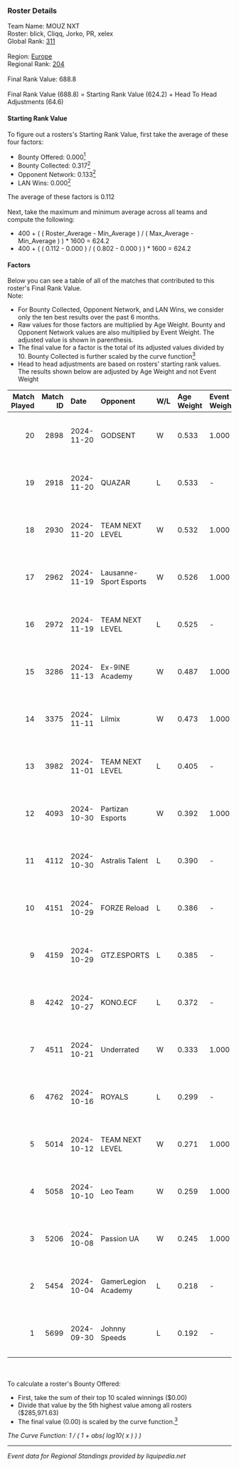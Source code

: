 ### Roster Details<br />
Team Name: MOUZ NXT<br />
Roster: blick, Cliqq, Jorko, PR, xelex<br />
Global Rank: [311](../../standings_global_2025_02_28.md)<br />
<br />
Region: [Europe]( ../../standings_europe_2025_02_28.md)<br />
Regional Rank: [204]( ../../standings_europe_2025_02_28.md)<br />
<br />
Final Rank Value:  688.8<br />
<br />
Final Rank Value (688.8) = Starting Rank Value (624.2) + Head To Head Adjustments (64.6)<br />

#### Starting Rank Value<br />
To figure out a rosters's Starting Rank Value, first take the average of these four factors:<br />
- Bounty Offered: 0.000[<sup>1</sup>](#table2)
- Bounty Collected: 0.317[<sup>2</sup>](#table1)
- Opponent Network: 0.133[<sup>2</sup>](#table1)
- LAN Wins: 0.000[<sup>2</sup>](#table1)

The average of these factors is 0.112<br />
<br />
Next, take the maximum and minimum average across all teams and compute the following:<br />
- 400 + ( ( Roster_Average - Min_Average ) / ( Max_Average - Min_Average ) ) * 1600 = 624.2
- 400 + ( ( 0.112 - 0.000 ) / ( 0.802 - 0.000 ) ) * 1600 = 624.2


#### Factors<br />
Below you can see a table of all of the matches that contributed to this roster's Final Rank Value.<br />
Note:<br />

- For Bounty Collected, Opponent Network, and LAN Wins, we consider only the ten best results over the past 6 months.
- Raw values for those factors are multiplied by Age Weight. Bounty and Opponent Network values are also multiplied by Event Weight. The adjusted value is shown in parenthesis.
- The final value for a factor is the total of its adjusted values divided by 10. Bounty Collected is further scaled by the curve function[<sup>3</sup>](#curveFunction)
- Head to head adjustments are based on rosters' starting rank values. The results shown below are adjusted by Age Weight and not Event Weight
<span id="table1"></span><br />


| Match Played | Match ID | Date       | Opponent               | W/L | Age Weight | Event Weight | Bounty Collected | Opponent Network | LAN Wins  | H2H Adj. | Roster                         |
| -: | -: | :- | :- | :- | :- | :- | :- | :- | :- | -: | :- |
|           20 |     2898 | 2024-11-20 | GODSENT                | W   | 0.533      | 1.000        | 0.001 (0.001)    | 0.298 (0.159)    | 0 (0.000) |    10.42 | blick, Cliqq, Jorko, PR, xelex |
|           19 |     2918 | 2024-11-20 | QUAZAR                 | L   | 0.533      | -            | -                | -                | -         |    -4.63 | blick, Cliqq, Jorko, PR, xelex |
|           18 |     2930 | 2024-11-20 | TEAM NEXT LEVEL        | W   | 0.532      | 1.000        | 0.004 (0.002)    | 0.298 (0.159)    | 0 (0.000) |    11.25 | blick, Cliqq, Jorko, PR, xelex |
|           17 |     2962 | 2024-11-19 | Lausanne-Sport Esports | W   | 0.526      | 1.000        | 0.000 (0.000)    | 0.136 (0.071)    | 0 (0.000) |     7.38 | blick, Cliqq, Jorko, PR, xelex |
|           16 |     2972 | 2024-11-19 | TEAM NEXT LEVEL        | L   | 0.525      | -            | -                | -                | -         |    -2.03 | blick, Cliqq, Jorko, PR, xelex |
|           15 |     3286 | 2024-11-13 | Ex-9INE Academy        | W   | 0.487      | 1.000        | 0.000 (0.000)    | 0.039 (0.019)    | 0 (0.000) |     6.39 | blick, Cliqq, Jorko, PR, xelex |
|           14 |     3375 | 2024-11-11 | Lilmix                 | W   | 0.473      | 1.000        | 0.001 (0.000)    | 0.141 (0.066)    | 0 (0.000) |     8.23 | blick, Cliqq, Jorko, PR, xelex |
|           13 |     3982 | 2024-11-01 | TEAM NEXT LEVEL        | L   | 0.405      | -            | -                | -                | -         |    -1.27 | blick, Cliqq, Jorko, PR, xelex |
|           12 |     4093 | 2024-10-30 | Partizan Esports       | W   | 0.392      | 1.000        | 0.097 (0.038)    | 0.878 (0.345)    | 0 (0.000) |    12.02 | blick, Cliqq, Jorko, PR, xelex |
|           11 |     4112 | 2024-10-30 | Astralis Talent        | L   | 0.390      | -            | -                | -                | -         |    -2.68 | blick, Cliqq, Jorko, PR, xelex |
|           10 |     4151 | 2024-10-29 | FORZE Reload           | L   | 0.386      | -            | -                | -                | -         |    -1.30 | blick, Cliqq, Jorko, PR, xelex |
|            9 |     4159 | 2024-10-29 | GTZ.ESPORTS            | L   | 0.385      | -            | -                | -                | -         |    -0.18 | blick, Cliqq, Jorko, PR, xelex |
|            8 |     4242 | 2024-10-27 | KONO.ECF               | L   | 0.372      | -            | -                | -                | -         |    -0.65 | blick, Cliqq, Jorko, PR, xelex |
|            7 |     4511 | 2024-10-21 | Underrated             | W   | 0.333      | 1.000        | 0.002 (0.001)    | 0.193 (0.064)    | 0 (0.000) |     6.49 | blick, Cliqq, Jorko, PR, xelex |
|            6 |     4762 | 2024-10-16 | ROYALS                 | L   | 0.299      | -            | -                | -                | -         |    -3.17 | blick, Cliqq, Jorko, PR, xelex |
|            5 |     5014 | 2024-10-12 | TEAM NEXT LEVEL        | W   | 0.271      | 1.000        | 0.047 (0.013)    | 0.549 (0.149)    | 0 (0.000) |     7.79 | blick, Cliqq, Jorko, PR, xelex |
|            4 |     5058 | 2024-10-10 | Leo Team               | W   | 0.259      | 1.000        | 0.031 (0.008)    | 0.618 (0.160)    | 0 (0.000) |     7.38 | blick, Cliqq, Jorko, PR, xelex |
|            3 |     5206 | 2024-10-08 | Passion UA             | W   | 0.245      | 1.000        | 0.029 (0.007)    | 0.544 (0.134)    | 0 (0.000) |     7.40 | blick, Cliqq, Jorko, PR, xelex |
|            2 |     5454 | 2024-10-04 | GamerLegion Academy    | L   | 0.218      | -            | -                | -                | -         |    -3.76 | blick, Cliqq, Jorko, PR, xelex |
|            1 |     5699 | 2024-09-30 | Johnny Speeds          | L   | 0.192      | -            | -                | -                | -         |    -0.53 | blick, Cliqq, Jorko, PR, xelex |

<br />
<span id="table2"></span><br />
To calculate a roster's Bounty Offered:<br />

- First, take the sum of their top 10 scaled winnings ($0.00)
- Divide that value by the 5th highest value among all rosters ($285,971.63)
- The final value (0.00) is scaled by the curve function.[<sup>3</sup>](#curveFunction)

<span id="curveFunction"></span>_The Curve Function: 1 / ( 1 + abs( log10( x ) ) )_<br />

---
_Event data for Regional Standings provided by liquipedia.net_<br />
